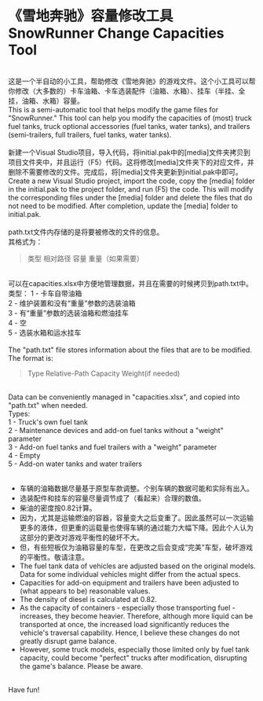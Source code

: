 # 《雪地奔驰》容量修改工具 SnowRunner Change Capacities Tool

<br>这是一个半自动的小工具，帮助修改《雪地奔驰》的游戏文件。这个小工具可以帮你修改（大多数的）卡车油箱、卡车选装配件（油箱、水箱）、挂车（半挂、全挂，油箱、水箱）容量。</br>
This is a semi-automatic tool that helps modify the game files for "SnowRunner." This tool can help you modify the capacities of (most) truck fuel tanks, truck optional accessories (fuel tanks, water tanks), and trailers (semi-trailers, full trailers, fuel tanks, water tanks).<br>
<br>
新建一个Visual Studio项目，导入代码，将initial.pak中的[media]文件夹拷贝到项目文件夹中，并且运行（F5）代码。这将修改[media]文件夹下的对应文件，并删除不需要修改的文件。完成后，将[media]文件夹更新到initial.pak中即可。<br>
Create a new Visual Studio project, import the code, copy the [media] folder in the initial.pak to the project folder, and run (F5) the code. This will modify the corresponding files under the [media] folder and delete the files that do not need to be modified. After completion, update the [media] folder to initial.pak.<br>
<br>
path.txt文件内存储的是将要被修改的文件的信息。<br>
其格式为：<br>
> 类型	相对路径	容量	重量（如果需要）
<br>
可以在capacities.xlsx中方便地管理数据，并且在需要的时候拷贝到path.txt中。<br>
类型：
1 - 卡车自带油箱<br>
2 - 维护装置和没有“重量”参数的选装油箱<br>
3 - 有“重量”参数的选装油箱和燃油挂车<br>
4 - 空<br>
5 - 选装水箱和运水挂车<br>
<br>
The "path.txt" file stores information about the files that are to be modified.<br>
The format is:<br>

> Type	Relative-Path	Capacity	Weight(if needed)
<br>
Data can be conveniently managed in "capacities.xlsx", and copied into "path.txt" when needed.<br>
Types:<br>
1 - Truck's own fuel tank<br>
2 - Maintenance devices and add-on fuel tanks without a "weight" parameter<br>
3 - Add-on fuel tanks and fuel trailers with a "weight" parameter<br>
4 - Empty<br>
5 - Add-on water tanks and water trailers<br>
<br>

* 车辆的油箱数据尽量基于原型车款调整。个别车辆的数据可能和实际有出入。<br>
* 选装配件和挂车的容量尽量调节成了（看起来）合理的数值。<br>
* 柴油的密度按0.82计算。<br>
* 因为，尤其是运输燃油的容器，容量变大之后变重了。因此虽然可以一次运输更多的液体，但更重的运载量也使得车辆的通过能力大幅下降。因此个人认为这部分的更改对游戏平衡性的破坏不大。<br>
* 但，有些短板仅为油箱容量的车型，在更改之后会变成“完美”车型，破坏游戏的平衡性。敬请注意。<br>
* The fuel tank data of vehicles are adjusted based on the original models. Data for some individual vehicles might differ from the actual specs.<br>
* Capacities for add-on equipment and trailers have been adjusted to (what appears to be) reasonable values.<br>
* The density of diesel is calculated at 0.82.<br>
* As the capacity of containers - especially those transporting fuel - increases, they become heavier. Therefore, although more liquid can be transported at once, the increased load significantly reduces the vehicle's traversal capability. Hence, I believe these changes do not greatly disrupt game balance.<br>
* However, some truck models, especially those limited only by fuel tank capacity, could become "perfect" trucks after modification, disrupting the game's balance. Please be aware.<br>
<br>
Have fun!
